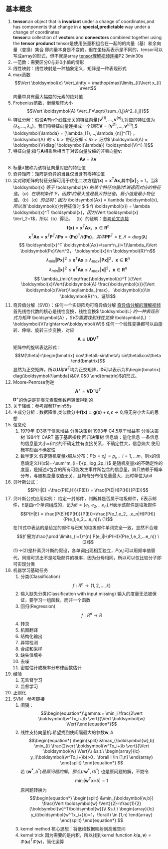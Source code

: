 ## 基本概念 ##
1. <b>tensor</b>:an object that is <b>invariant</b> under a change of coordinates,and has components that change in a <b>special,predictable </b>way under a change of coordinates<br><b>tensor</b>:a collection of <b>vectors</b> and <b>convectors</b> combined together using the <b>tensor produnct</b>
tensor是使用张量积组合在一起的的向量（基）和余向量（变换）集合
即向量本身是不变的，但在坐标系表示是不同的，tensor可以写成array的形式，但不就是array
[tensor理解视频连接](https://www.bilibili.com/video/BV1Ty4y1z74k?p=2&vd_source=ae580808c513257258006ec36f2bd35f)P2 3min30s
2. 一范数：需要区分0与非0小值的情形
3. 线性映射：线性映射是一种抽象定义，矩阵是一种表现形式
4. max范数
$$\Vert \boldsymbol{x} \Vert_\infty = \mathop{max}\limits_{i}\lvert x_{i} \rvert$$
向量中具有最大幅度的元素的绝对值
5. Frobenius范数，衡量矩阵大小$$\Vert \boldsymbol{A} \Vert_F=\sqrt{\sum_{i,j}A^2_{i,j}}$$
6. 特征分解：假设$\boldsymbol{A}$有n个线性无关的特征向量{$\boldsymbol{v}^{(1)},...,\boldsymbol{v}^{(n)}$},对应的特征值为{$\lambda_{1},...,\lambda_{n}$}。我们将特征向量连接成一个矩阵$\boldsymbol{V} = [ \boldsymbol{v}^{(1)},..., \boldsymbol{v}^{(n)} ]$,$ \boldsymbol{\lambda} = [\lambda_{1},...,\lambda_{n}]^{T} $，$ \boldsymbol{A} $的<b>特征分解</b>记作$$ \boldsymbol{A} =  \boldsymbol{V}diag( \boldsymbol{\lambda}) \boldsymbol{V}^{-1}$$
7. 特征向量:指与$\boldsymbol{A}$相乘后相当于对该向量放缩的非零向量$\boldsymbol{v}$:$$\boldsymbol{Av} = \lambda\boldsymbol{v}$$
8. 标量$\lambda$被称为该特征向量对应的特征值
9. 奇异矩阵：矩阵是奇异的当且仅当含有零特征值
10. 实对称矩阵的特征分解可用于优化二次方程$f( \boldsymbol{x}) =  \boldsymbol{x}^T \boldsymbol{Ax}$,其中$\Vert \boldsymbol{x} \Vert_2=1$。当$ \boldsymbol{x} $等于$ \boldsymbol{A} $的某个特征向量时$f$讲返回对应的特征值。（a）在限制条件下，函数$f$的最大值是最大特征值，最小值是最小特征值。（b）  
（a）的证明：因为$ \boldsymbol{Ax} =  \lambda \boldsymbol{x}$,所以当$ \boldsymbol{x}为特征值时 $ $ f( \boldsymbol{x}) = \lambda \boldsymbol{x}^T \boldsymbol{x}$，因为$\Vert \boldsymbol{x} \Vert_2=1$，所以（b）得证。
（b）的证明：[参考论文连接](http://www.doc88.com/p-8028028861219.html)
$$\boldsymbol{f(x)} =  \boldsymbol{x}^T\boldsymbol{Ax} ， \boldsymbol{x} \in \boldsymbol{R}^n$$ $$ \boldsymbol{x}^T \boldsymbol{Ax}=\boldsymbol{x}^T  \boldsymbol{P}^T\Lambda\boldsymbol{Px}= \boldsymbol{(Px)}^T\Lambda \boldsymbol{( \boldsymbol{Px})}，其中\boldsymbol{P} \boldsymbol{P}^T=E,\Lambda=diag( \boldsymbol{\lambda})$$$$ \boldsymbol{x}^T \boldsymbol{Ax}=\sum^n_{i=1}\lambda_i\Vert \boldsymbol{Px}\Vert^2， \boldsymbol{x}\in \boldsymbol{R}^n$$$$ \lambda_{min}\Vert \boldsymbol{Px}\Vert^2\leq\boldsymbol{x}^T \boldsymbol{Ax}\leq\lambda_{max}\Vert \boldsymbol{Px}\Vert^2， \boldsymbol{x}\in \boldsymbol{R}^n$$$$ \lambda_{min}\Vert \boldsymbol{x}\Vert^2\leq\boldsymbol{x}^T \boldsymbol{Ax}\leq\lambda_{max}\Vert \boldsymbol{x}\Vert^2， \boldsymbol{x}\in \boldsymbol{R}^n$$$$ \lambda_{min}\leq\frac{\boldsymbol{x}^T }{\Vert \boldsymbol{x}\Vert}\boldsymbol{A} \frac{\boldsymbol{x}}{\Vert \boldsymbol{x}\Vert}\leq\lambda_{max}， \boldsymbol{x}\in \boldsymbol{R}^n，证毕$$
11. 奇异值分解（SVD）：任何一个实矩阵均可奇异值分解
[奇异值分解的理解视频](https://www.bilibili.com/video/BV1MT4y1y75x?spm_id_from=333.880.my_history.page.click&vd_source=ae580808c513257258006ec36f2bd35f)
首先线性代数的核心是线性变换，线性变换$ \boldsymbol{L} $的一种表现形式为矩阵$ \boldsymbol{A} $，SVD需要找到线性变换$ \boldsymbol{L} $：$\boldsymbol{V}\rightarrow\boldsymbol{W}$
任何一个线性变换都可以由旋转、伸缩、旋转三步变换，对应$$\boldsymbol{A=UDV}^T$$矩阵中的旋转表达形式：$$M(\theta)=\begin{bmatrix}
    cos\theta&-sin\theta\\
    sin\theta&cos\theta
\end{bmatrix}$$显然为正交矩阵，所以$\boldsymbol{U}$与$\boldsymbol{V}^T$均为正交矩阵，$\boldsymbol{D}$可以表示为$\begin{bmatrix}
    diag(\boldsymbol{\lambda})&0\\
    0&0
\end{bmatrix}$的形式。
12. Moore-Penrose伪逆$$\boldsymbol{A}^{+} = \boldsymbol{VD}^+\boldsymbol{U}^T$$$\boldsymbol{D}^+$的伪逆是非零元素取倒数再转置得到的
13. 关于降维：[参考视频](https://www.bilibili.com/video/BV1MT4y1y75x?spm_id_from=333.880.my_history.page.click&vd_source=ae580808c513257258006ec36f2bd35f)17min55s
14. 主成分分析：数据降维,类似数分中$\boldsymbol{f(x) = g(x)}+\epsilon,\epsilon\rightarrow0$,将无穷小舍去的思想
15. 信息论
    1. 1979年 ID3基于信息增益 分类决策树
    1993年  C4.5基于增益率 分类决策树
    1984年 CART 基于基尼指数 回归决策树
    信息熵：量化信息 一条信息的信息量大小=和它的不确定性有直接关系，不确定性大，信息熵大 使用概率刻画不确定性
    2. 数学定义
       假定随机变量x服从分布：$P($x $=$ x$_i)=p_i,，i=1,...m$，则x的信息熵定义$H($x$)=-\sum^m_{i=1}{p_ilog_2p_i}$
       是随机变量x的不确定性的度量，是描述x包含的所有可能发生事件所包含的信息量，熵只依赖于概率分布，与随机变量取值无关，且均匀分布信息量最大，此时单位为bit
16. 贝叶斯公式：
$$P(H|E) =\frac{P(E,H)}{P(E)} = \frac{P(E|H)P(H)}{P(E)}$$
17. 贝叶斯公式应用实例：
给定一封邮件，判断其是否属于垃圾邮件，$E$表示邮件，$E$是由$n$个单词组成的，记为$E = {\{e_1,e_2,...e_n\}}$,H表示该邮件是垃圾邮件$$P(H|E) =  \frac{P(E|H)P(H)}{P(E)}=\frac{P(e_1,e_2,...e_n|H)P(H)}{P(e_1,e_2,...e_n)}\ (1)$$在$(1)$式中表达的是给定的邮件与已知的垃圾邮件单词完全一致，显然不合理$$扩展为\frac{\prod \limits_{i=1}^{n} P(e_i|H)P(H)}{P(e_1,e_2,...e_n)} \ (2)$$(1)$\rightarrow$(2)是朴素贝叶斯的假设，各单词出现相互独立，$P(e_i)$可以用频率值替代，同理可求出不是垃圾邮件的概率，因为分母相同，所以可以仅比较分子即可实现分类
18. 机器学习基础任务
    1. 分类(Classification)$$f:R^n\rightarrow\{1,2,...,k\}$$
    2. 输入缺失分类(Classification with input missing)
       输入的度量无法被保证，要学习一组函数，而非一个函数
    3. 回归(Regression)$$f:R^n\rightarrow R$$
    4. 转录
    5. 机器翻译
    6. 结构化输出
    7. 异常检测
    8. 合成和采样
    9. 缺失值填补
    10. 去噪
    11. 密度估计或概率分布律函数估计
19. 经验
    1. 无监督学习
    2. 监督学习
20. 正则化
21. SVM　[参考链接](https://zhuanlan.zhihu.com/p/31652569?ivk_sa=1024320u)
    1.  间隔：$$\begin{equation*}\gamma:= \min_i \frac{2\vert  \boldsymbol{w^Tx_i+}b \vert}{\Vert \boldsymbol{w} \Vert}\end{equation*}$$
    2. 线性支持向量机:希望找到使间隔最大的参数$\boldsymbol{w},b$
    $$\begin{equation*}
    \begin{split}
    &\max_{\boldsymbol{w},b} \min_{i} \frac{2\vert  \boldsymbol{w^Tx_i+}b \vert}{\Vert \boldsymbol{w} \Vert}\\
    &s.t.\ \begin{array}{lc}
    y_i(\boldsymbol{w^Tx_i+}b)>0，\forall i \in [1,n]
    \end{array}
    \end{split}
    \end{equation*}
    $$
    若 $(\boldsymbol{w^*},b^*)是原问题的解，那么 (r\boldsymbol{w^*},rb^*)$ 也是原问题的解，不妨令$$\min_{i}\vert \boldsymbol{w^Tx+}b\vert = 1$$
    原问题转换为
    $$\begin{equation*}
    \begin{split}
    &\min_{\boldsymbol{w,b}} \frac{\Vert \boldsymbol{w} \Vert}{2}=\frac{1}{2} {\boldsymbol{w}^T\boldsymbol{w}}\\
    &s.t.\ \begin{array}{lc}
    y_i(\boldsymbol{w^Tx_i+}b)=1，\forall i \in [1,n]
    \end{array}
    \end{split}
    \end{equation*}
    $$
    3. kernel method
    核心思想：将低维数据映射到高维空间
    4.  kernel trick
    因为需要的是内积，所以找到kernel function $k(\boldsymbol{u,v})=\Phi(\boldsymbol{u})^T\Phi(\boldsymbol{v})$，简化运算